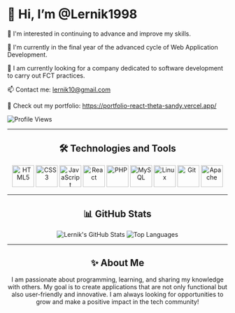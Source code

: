 <div align="left">
  <h1>👋 Hi, I’m @Lernik1998</h1>
  <p>👀 I'm interested in continuing to advance and improve my skills.</p>
  <p>🌱 I'm currently in the final year of the advanced cycle of Web Application Development.</p>
  <p>🚀 I am currently looking for a company dedicated to software development to carry out FCT practices.</p>
  <p>📫 Contact me: <a href="mailto:lernik10@gmail.com">lernik10@gmail.com</a></p>
  <p>📂 Check out my portfolio: <a href="https://portfolio-react-theta-sandy.vercel.app/" target="_blank">https://portfolio-react-theta-sandy.vercel.app/</a></p>
  <p>
    <img src="https://komarev.com/ghpvc/?username=Lernik1998&color=blue&style=flat-square" alt="Profile Views" />
  </p>
</div>

---

<h2 align="center">🛠️ Technologies and Tools</h2>
<div align="center">
  <img src="https://cdn.jsdelivr.net/gh/devicons/devicon/icons/html5/html5-original.svg" height="50" alt="HTML5" />
  <img src="https://cdn.jsdelivr.net/gh/devicons/devicon/icons/css3/css3-original.svg" height="50" alt="CSS3" />
  <img src="https://cdn.jsdelivr.net/gh/devicons/devicon/icons/javascript/javascript-original.svg" height="50" alt="JavaScript" />
  <img src="https://cdn.jsdelivr.net/gh/devicons/devicon/icons/react/react-original.svg" height="50" alt="React" />
  <img src="https://cdn.jsdelivr.net/gh/devicons/devicon/icons/php/php-original.svg" height="50" alt="PHP" />
  <img src="https://cdn.jsdelivr.net/gh/devicons/devicon/icons/mysql/mysql-original.svg" height="50" alt="MySQL" />
  <img src="https://cdn.jsdelivr.net/gh/devicons/devicon/icons/linux/linux-original.svg" height="50" alt="Linux" />
  <img src="https://cdn.jsdelivr.net/gh/devicons/devicon/icons/git/git-original.svg" height="50" alt="Git" />
  <img src="https://cdn.jsdelivr.net/gh/devicons/devicon/icons/apache/apache-original.svg" height="50" alt="Apache" />
</div>

---

<h2 align="center">📊 GitHub Stats</h2>
<div align="center">
  <img src="https://github-readme-stats.vercel.app/api?username=Lernik1998&show_icons=true&theme=radical" alt="Lernik's GitHub Stats" />
  <img src="https://github-readme-stats.vercel.app/api/top-langs/?username=Lernik1998&layout=compact&theme=radical" alt="Top Languages" />
</div>

---

<h2 align="center">✨ About Me</h2>
<p align="center">
  I am passionate about programming, learning, and sharing my knowledge with others. My goal is to create applications that are not only functional but also user-friendly and innovative. I am always looking for opportunities to grow and make a positive impact in the tech community!
</p>
